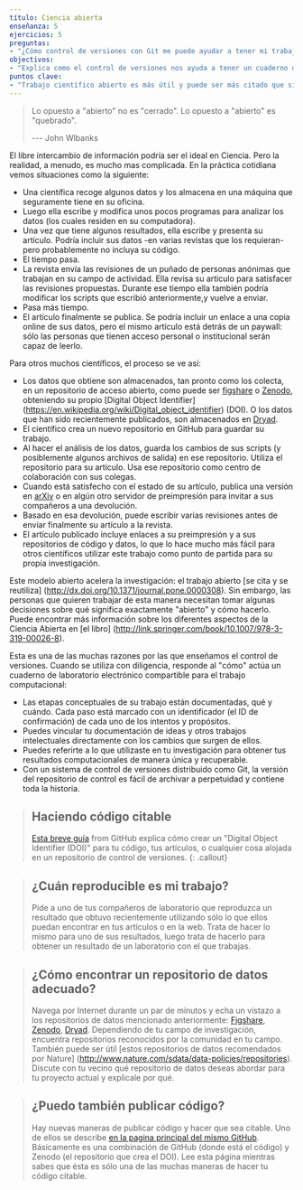 ```yaml
---
título: Ciencia abierta
enseñanza: 5
ejercicios: 5
preguntas:
- "¿Cómo control de versiones con Git me puede ayudar a tener mi trabajo abierto?"
objectivos:
- "Explica como el control de versiones nos ayuda a tener un cuaderno de notas electrónico para todo nuestro trabajo computacional."
puntos clave:
- "Trabajo científico abierto es más útil y puede ser más citado que si no lo es."
---
```


> Lo opuesto a "abierto" no es "cerrado". 
> Lo opuesto a "abierto" es "quebrado".
>
>--- John Wlbanks

El libre intercambio de información podría ser el ideal en Ciencia. Pero la realidad, a menudo, es mucho mas complicada.
En la práctica cotidiana vemos situaciones como la siguiente:  

*   Una científica recoge algunos datos y los almacena en una máquina que seguramente tiene en su oficina.
*   Luego ella escribe y modifica unos pocos programas para analizar los datos (los cuales residen en su computadora).
*   Una vez que tiene algunos resultados, ella escribe y presenta su artículo. Podría incluir sus datos -en varias revistas que los requieran- pero probablemente no incluya su código.
*   El tiempo pasa.
*   La revista envía las revisiones de un puñado de personas anónimas que trabajan en su campo de actividad.
    Ella revisa su artículo para satisfacer las revisiones propuestas. Durante ese tiempo ella también podría modificar los scripts que escribió anteriormente,y vuelve a enviar.
*   Pasa más tiempo.
*   El artículo finalmente se publica. 
Se podría incluir un enlace a una copia online de sus datos, pero el mismo artículo está detrás de un paywall: sólo las personas que tienen acceso personal o institucional serán capaz de leerlo.

Para otros muchos científicos, el proceso se ve así:

*   Los datos que obtiene son almacenados, tan pronto como los colecta, en un repositorio de acceso abierto, como puede ser [figshare](http://figshare.com/) o [Zenodo](http://zenodo.org), obteniendo su propio [Digital Object Identifier] (https://en.wikipedia.org/wiki/Digital_object_identifier) (DOI). O los datos que han sido recientemente publicados, son almacenados en [Dryad](http://datadryad.org/).
*   El científico crea un nuevo repositorio en GitHub para guardar su trabajo.
*   Al hacer el análisis de los datos, guarda los cambios de sus scripts (y posiblemente algunos archivos de salida)
    en ese repositorio. Utiliza el repositorio para su artículo. Usa ese repositorio como centro de colaboración con sus colegas.
*   Cuando está satisfecho con el estado de su artículo, publica una versión en [arXiv](http://arxiv.org/) o en algún otro servidor de preimpresión para invitar a sus compañeros a una devolución. 
*   Basado en esa devolución, puede escribir varias revisiones antes de enviar finalmente su artículo a la revista. 
*   El artículo publicado incluye enlaces a su preimpresión y a sus repositorios de código y datos, lo que lo hace mucho más fácil para otros científicos utilizar este trabajo como punto de partida para su propia investigación.

Este modelo abierto acelera la investigación: el trabajo abierto [se cita y se reutiliza]  (http://dx.doi.org/10.1371/journal.pone.0000308). Sin embargo, las personas que quieren trabajar de esta manera necesitan tomar algunas decisiones sobre qué significa exactamente "abierto" y cómo hacerlo. Puede encontrar más información sobre los diferentes aspectos de la Ciencia Abierta en [el libro] (http://link.springer.com/book/10.1007/978-3-319-00026-8).

Esta es una de las muchas razones por las que enseñamos el control de versiones. Cuando se utiliza con diligencia, responde al "cómo" actúa un cuaderno de laboratorio electrónico compartible para el trabajo computacional:

*   Las etapas conceptuales de su trabajo están documentadas, qué y cuándo. Cada paso está marcado con un identificador (el ID de confirmación) de cada uno de los intentos y propósitos.
*   Puedes vincular tu documentación de ideas y otros trabajos intelectuales directamente con los cambios que surgen de ellos.
*   Puedes referirte a lo que utilizaste en tu investigación para obtener tus resultados computacionales de manera única y recuperable.
*   Con un sistema de control de versiones distribuido como Git, la versión del repositorio de control es fácil de archivar a perpetuidad y contiene toda la historia.

> ## Haciendo código citable
>
> [Esta breve guía](https://guides.github.com/activities/citable-code/) from GitHub
> explica cómo crear un "Digital Object Identifier (DOI)" para tu código,
> tus artículos,
> o cualquier cosa alojada en un repositorio de control de versiones.
{: .callout}

> ## ¿Cuán reproducible es mi trabajo?
>
> Pide a uno de tus compañeros de laboratorio que reproduzca un resultado que obtuvo recientemente
> utilizando sólo lo que ellos puedan encontrar en tus artículos o en la web.
> Trata de hacer lo mismo para uno de sus resultados,
> luego trata de hacerlo para obtener un resultado de un laboratorio con el que trabajas.


> ## ¿Cómo encontrar un repositorio de datos adecuado?
>
> Navega por Internet durante un par de minutos y echa un vistazo a los repositorios de datos mencionado anteriormente: [Figshare](http://figshare.com/), [Zenodo](http://zenodo.org), [Dryad](http://datadryad.org/). Dependiendo de tu campo de investigación, encuentra repositorios reconocidos por la comunidad en tu campo. También puede ser útil [estos repositorios de datos recomendados por Nature] (http://www.nature.com/sdata/data-policies/repositories). Discute con tu vecino qué repositorio de datos deseas abordar para tu proyecto actual y explicale por qué.


> ## ¿Puedo también publicar código?
>
> Hay nuevas maneras de publicar código y hacer que sea citable. Uno de ellos se describe [en la pagina principal del mismo GitHub](https://guides.github.com/activities/citable-code/). Básicamente es una combinación de GitHub (donde está el código) y Zenodo (el repositorio que crea el DOI). Lee esta página mientras sabes que ésta es sólo una de las muchas maneras de hacer tu código citable.

